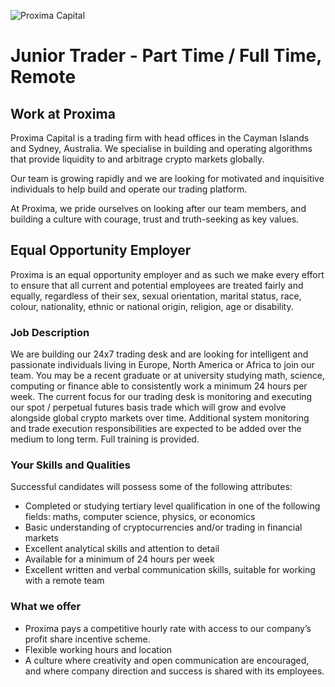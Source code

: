 <!-- markdownlint-disable-next-line MD041 -->
![Proxima Capital](images/Proxima.png "Proxima Capital")

# Junior Trader - Part Time / Full Time, Remote

## Work at Proxima

Proxima Capital is a trading firm with head offices in the Cayman Islands
and Sydney, Australia. We specialise in building and operating algorithms
that provide liquidity to and arbitrage crypto markets globally.

Our team is growing rapidly and we are looking for motivated and inquisitive
individuals to help build and operate our trading platform.

At Proxima, we pride ourselves on looking after our team members, and building a
culture with courage, trust and truth-seeking as key values.

## Equal Opportunity Employer

Proxima is an equal opportunity employer and as such we make every effort to
ensure that all current and potential employees are treated fairly and equally,
regardless of their sex, sexual orientation, marital status, race, colour,
nationality, ethnic or national origin, religion, age or disability.

### Job Description

We are building our 24x7 trading desk and are looking for intelligent and
passionate individuals living in Europe, North America or Africa to join our
team. You may be a recent graduate or at university studying math, science,
computing or finance able to consistently work a minimum 24 hours per week. The
current focus for our trading desk is monitoring and executing our spot /
perpetual futures basis trade which will grow and evolve alongside global crypto
markets over time. Additional system monitoring and trade execution
responsibilities are expected to be added over the medium to long term. Full
training is provided.  

### Your Skills and Qualities

Successful candidates will possess some of the following attributes:

* Completed or studying tertiary level qualification in one of the following
  fields: maths, computer science, physics, or economics
* Basic understanding of cryptocurrencies and/or trading in financial markets
* Excellent analytical skills and attention to detail
* Available for a minimum of 24 hours per week
* Excellent written and verbal communication skills, suitable for working with
  a remote team

### What we offer

* Proxima pays a competitive hourly rate with access to our company’s profit
  share incentive scheme.
* Flexible working hours and location
* A culture where creativity and open communication are encouraged, and where
  company direction and success is shared with its employees.
